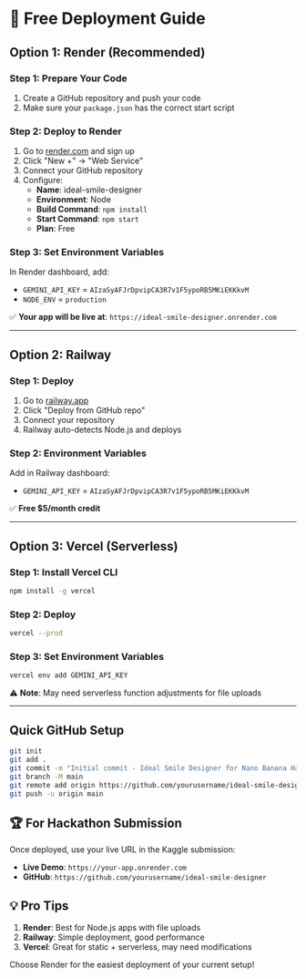 # 🚀 Free Deployment Guide

## Option 1: Render (Recommended)

### Step 1: Prepare Your Code
1. Create a GitHub repository and push your code
2. Make sure your `package.json` has the correct start script

### Step 2: Deploy to Render
1. Go to [render.com](https://render.com) and sign up
2. Click "New +" → "Web Service"
3. Connect your GitHub repository
4. Configure:
   - **Name**: ideal-smile-designer
   - **Environment**: Node
   - **Build Command**: `npm install`
   - **Start Command**: `npm start`
   - **Plan**: Free

### Step 3: Set Environment Variables
In Render dashboard, add:
- `GEMINI_API_KEY` = `AIzaSyAFJrDpvipCA3R7v1F5ypoRB5MKiEKKkvM`
- `NODE_ENV` = `production`

✅ **Your app will be live at**: `https://ideal-smile-designer.onrender.com`

---

## Option 2: Railway

### Step 1: Deploy
1. Go to [railway.app](https://railway.app)
2. Click "Deploy from GitHub repo"
3. Connect your repository
4. Railway auto-detects Node.js and deploys

### Step 2: Environment Variables
Add in Railway dashboard:
- `GEMINI_API_KEY` = `AIzaSyAFJrDpvipCA3R7v1F5ypoRB5MKiEKKkvM`

✅ **Free $5/month credit**

---

## Option 3: Vercel (Serverless)

### Step 1: Install Vercel CLI
```bash
npm install -g vercel
```

### Step 2: Deploy
```bash
vercel --prod
```

### Step 3: Set Environment Variables
```bash
vercel env add GEMINI_API_KEY
```

⚠️ **Note**: May need serverless function adjustments for file uploads

---

## Quick GitHub Setup

```bash
git init
git add .
git commit -m "Initial commit - Ideal Smile Designer for Nano Banana Hackathon"
git branch -M main
git remote add origin https://github.com/yourusername/ideal-smile-designer.git
git push -u origin main
```

## 🏆 For Hackathon Submission

Once deployed, use your live URL in the Kaggle submission:
- **Live Demo**: `https://your-app.onrender.com`
- **GitHub**: `https://github.com/yourusername/ideal-smile-designer`

## 💡 Pro Tips

1. **Render**: Best for Node.js apps with file uploads
2. **Railway**: Simple deployment, good performance
3. **Vercel**: Great for static + serverless, may need modifications

Choose Render for the easiest deployment of your current setup!
